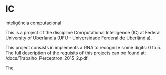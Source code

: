 # IC
inteligência computacional

This is a project of the discipline Computational Intelligence (IC) at Federal University of Uberlandia (UFU - Universidade Ferderal de Uberlândia). 

This project consists in implements a RNA to recognize some digits: 0 to 5. The full description of the requisits of this projects can be found at: /docs/Trabalho_Perceptron_2015_2.pdf.

The 
